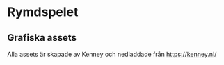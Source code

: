 # Rymdspelet
## Grafiska assets

Alla assets är skapade av Kenney och nedladdade från https://kenney.nl/
